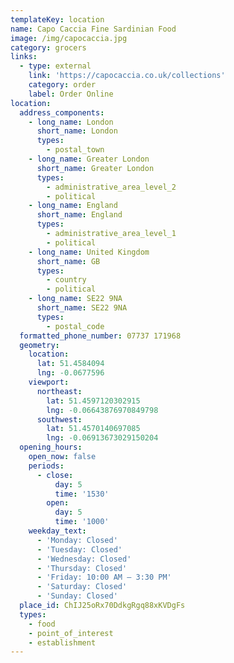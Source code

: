 ```yaml
---
templateKey: location
name: Capo Caccia Fine Sardinian Food
image: /img/capocaccia.jpg
category: grocers
links:
  - type: external
    link: 'https://capocaccia.co.uk/collections'
    category: order
    label: Order Online
location:
  address_components:
    - long_name: London
      short_name: London
      types:
        - postal_town
    - long_name: Greater London
      short_name: Greater London
      types:
        - administrative_area_level_2
        - political
    - long_name: England
      short_name: England
      types:
        - administrative_area_level_1
        - political
    - long_name: United Kingdom
      short_name: GB
      types:
        - country
        - political
    - long_name: SE22 9NA
      short_name: SE22 9NA
      types:
        - postal_code
  formatted_phone_number: 07737 171968
  geometry:
    location:
      lat: 51.4584094
      lng: -0.0677596
    viewport:
      northeast:
        lat: 51.4597120302915
        lng: -0.06643876970849798
      southwest:
        lat: 51.4570140697085
        lng: -0.06913673029150204
  opening_hours:
    open_now: false
    periods:
      - close:
          day: 5
          time: '1530'
        open:
          day: 5
          time: '1000'
    weekday_text:
      - 'Monday: Closed'
      - 'Tuesday: Closed'
      - 'Wednesday: Closed'
      - 'Thursday: Closed'
      - 'Friday: 10:00 AM – 3:30 PM'
      - 'Saturday: Closed'
      - 'Sunday: Closed'
  place_id: ChIJ25oRx70DdkgRgq88xKVDgFs
  types:
    - food
    - point_of_interest
    - establishment
---
```

